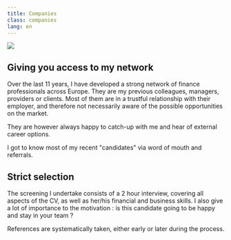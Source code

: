 ```yaml
---
title: Companies
class: companies
lang: en
---
```


<img src="{{ site.baseurl }}/assets/img/claire_table.jpg" class="portrait_companies" />

## Giving you access to my network

Over the last 11 years, I have developed a strong network of finance
professionals across Europe. They are my previous colleagues, managers,
providers or clients. Most of them are in a trustful relationship with their
employer, and therefore not necessarily aware of the possible opportunities
on the market.

They are however always happy to catch-up with me and hear of external
career options.

I got to know most of my recent "candidates" via word of mouth and referrals.


## Strict selection

The screening I undertake consists of a 2 hour interview, covering all aspects
of the CV, as well as her/his financial and business skills. I also give a lot of
importance to the motivation : is this candidate going to be happy and stay in
your team ?

References are systematically taken, either early or later during the process.
